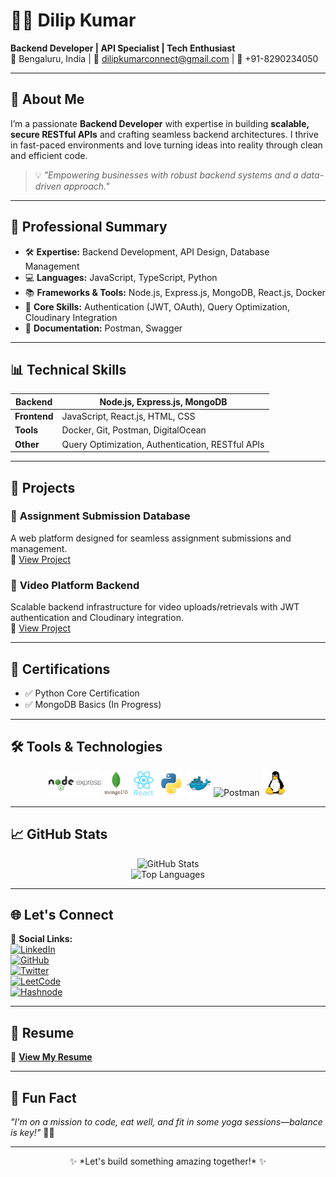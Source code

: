 <!-- Digital Resume Style GitHub README -->

# 🧑‍💻 **Dilip Kumar**  
**Backend Developer | API Specialist | Tech Enthusiast**  
📍 Bengaluru, India | 📧 [dilipkumarconnect@gmail.com](mailto:dilipkumarconnect@gmail.com) | 📱 +91-8290234050  

---

## 🌟 **About Me**

I’m a passionate **Backend Developer** with expertise in building **scalable, secure RESTful APIs** and crafting seamless backend architectures. I thrive in fast-paced environments and love turning ideas into reality through clean and efficient code.

> 💡 *"Empowering businesses with robust backend systems and a data-driven approach."*

---

## 🚀 **Professional Summary**

- 🛠️ **Expertise:** Backend Development, API Design, Database Management  
- 💻 **Languages:** JavaScript, TypeScript, Python  
- 📚 **Frameworks & Tools:** Node.js, Express.js, MongoDB, React.js, Docker  
- 🔑 **Core Skills:** Authentication (JWT, OAuth), Query Optimization, Cloudinary Integration  
- 📝 **Documentation:** Postman, Swagger  

---

## 📊 **Technical Skills**

| **Backend**    | Node.js, Express.js, MongoDB |
|---------------|-----------------------------|
| **Frontend**   | JavaScript, React.js, HTML, CSS |
| **Tools**      | Docker, Git, Postman, DigitalOcean |
| **Other**      | Query Optimization, Authentication, RESTful APIs |

---

## 💼 **Projects**

### 📌 **Assignment Submission Database**  
A web platform designed for seamless assignment submissions and management.  
🔗 [View Project](https://github.com/dkconnect10/AssignmentSubmissionDB)  

### 📌 **Video Platform Backend**  
Scalable backend infrastructure for video uploads/retrievals with JWT authentication and Cloudinary integration.  
🔗 [View Project](https://github.com/dkconnect10/Video-Platform-Backend-)  

---

## 📜 **Certifications**

- ✅ Python Core Certification  
- ✅ MongoDB Basics (In Progress)  

---

## 🛠️ **Tools & Technologies**

<p align="center">
  <img src="https://raw.githubusercontent.com/devicons/devicon/master/icons/nodejs/nodejs-original-wordmark.svg" alt="Node.js" width="40" height="40"/>
  <img src="https://raw.githubusercontent.com/devicons/devicon/master/icons/express/express-original-wordmark.svg" alt="Express.js" width="40" height="40"/>
  <img src="https://raw.githubusercontent.com/devicons/devicon/master/icons/mongodb/mongodb-original-wordmark.svg" alt="MongoDB" width="40" height="40"/>
  <img src="https://raw.githubusercontent.com/devicons/devicon/master/icons/react/react-original-wordmark.svg" alt="React.js" width="40" height="40"/>
  <img src="https://raw.githubusercontent.com/devicons/devicon/master/icons/python/python-original.svg" alt="Python" width="40" height="40"/>
  <img src="https://raw.githubusercontent.com/devicons/devicon/master/icons/docker/docker-original.svg" alt="Docker" width="40" height="40"/>
  <img src="https://www.vectorlogo.zone/logos/getpostman/getpostman-icon.svg" alt="Postman" width="40" height="40"/>
  <img src="https://raw.githubusercontent.com/devicons/devicon/master/icons/linux/linux-original.svg" alt="Linux" width="40" height="40"/>
</p>

---

## 📈 **GitHub Stats**

<p align="center">
  <img src="https://github-readme-stats.vercel.app/api?username=dkconnect10&show_icons=true&theme=radical" alt="GitHub Stats" />
  <br />
  <img src="https://github-readme-stats.vercel.app/api/top-langs/?username=dkconnect10&layout=compact&theme=radical" alt="Top Languages" />
</p>

---

## 🌐 **Let's Connect**

📲 **Social Links:**  
[![LinkedIn](https://img.shields.io/badge/LinkedIn-Connect-blue?logo=linkedin&style=flat)](https://www.linkedin.com/in/dkconnect10?follow=true)  
[![GitHub](https://img.shields.io/badge/GitHub-Portfolio-lightgrey?logo=github&style=flat)](https://github.com/dkconnect10)  
[![Twitter](https://img.shields.io/badge/Twitter-Follow-blue?logo=twitter&style=flat)](https://twitter.com/26677148)  
[![LeetCode](https://img.shields.io/badge/LeetCode-Profile-orange?logo=leetcode&style=flat)](https://www.leetcode.com/dkconnect10)  
[![Hashnode](https://img.shields.io/badge/Hashnode-Articles-blue?logo=hashnode&style=flat)](https://hashnode.com/@dkconnect10)  

---

## 📄 **Resume**

📑 [**View My Resume**](https://github.com/dkconnect10/-Certification/blob/main/updatedResume.pdf)  

---

## 🎯 **Fun Fact**

*"I'm on a mission to code, eat well, and fit in some yoga sessions—balance is key!"* 🧘‍♂️

---

<p align="center">✨ *Let's build something amazing together!* ✨</p>
